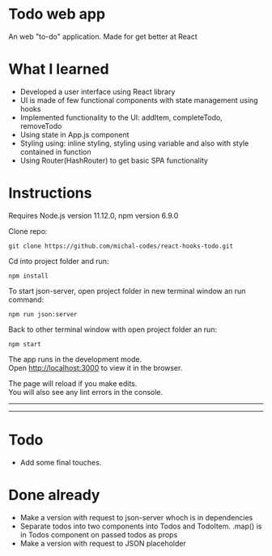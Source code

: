 # Todo web app

An web "to-do" application. Made for get better at React

# What I learned

- Developed a user interface using React library
- UI is made of few functional components with state management using hooks
- Implemented functionality to the UI: addItem, completeTodo, removeTodo
- Using state in App.js component
- Styling using: inline styling, styling using variable and also with style contained in function
- Using Router(HashRouter) to get basic SPA functionality

# Instructions

Requires Node.js version 11.12.0, npm version 6.9.0

Clone repo:

```
git clone https://github.com/michal-codes/react-hooks-todo.git
```

Cd into project folder and run:

```
npm install
```

To start json-server, open project folder in new terminal window an run command:

```
npm run json:server
```

Back to other terminal window with open project folder an run:

```
npm start
```

The app runs in the development mode.<br>
Open [http://localhost:3000](http://localhost:3000) to view it in the browser.

The page will reload if you make edits.<br>
You will also see any lint errors in the console.

---

---

# Todo

- Add some final touches.

# Done already

- Make a version with request to json-server whoch is in dependencies
- Separate todos into two components into Todos and TodoItem. .map() is in Todos component on passed todos as props
- Make a version with request to JSON placeholder
